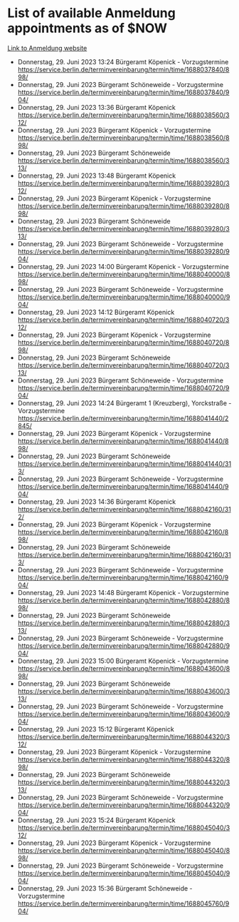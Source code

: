 # List of available Anmeldung appointments as of $NOW
[Link to Anmeldung website](https://service.berlin.de/terminvereinbarung/termin/tag.php?termin=1&anliegen[]=120686&dienstleisterlist=122210,122217,327316,122219,327312,122227,327314,122231,327346,122243,327348,122254,122252,329742,122260,329745,122262,329748,122271,327278,122273,327274,122277,327276,330436,122280,327294,122282,327290,122284,327292,122291,327270,122285,327266,122286,327264,122296,327268,150230,329760,122297,327286,122294,327284,122312,329763,122314,329775,122304,327330,122311,327334,122309,327332,317869,122281,327352,122279,329772,122283,122276,327324,122274,327326,122267,329766,122246,327318,122251,327320,122257,327322,122208,327298,122226,327300&herkunft=http%3A%2F%2Fservice.berlin.de%2Fdienstleistung%2F120686%2F)
- Donnerstag, 29. Juni 2023 13:24 Bürgeramt Köpenick - Vorzugstermine https://service.berlin.de/terminvereinbarung/termin/time/1688037840/898/
- Donnerstag, 29. Juni 2023  Bürgeramt Schöneweide - Vorzugstermine https://service.berlin.de/terminvereinbarung/termin/time/1688037840/904/
- Donnerstag, 29. Juni 2023 13:36 Bürgeramt Köpenick https://service.berlin.de/terminvereinbarung/termin/time/1688038560/312/
- Donnerstag, 29. Juni 2023  Bürgeramt Köpenick - Vorzugstermine https://service.berlin.de/terminvereinbarung/termin/time/1688038560/898/
- Donnerstag, 29. Juni 2023  Bürgeramt Schöneweide https://service.berlin.de/terminvereinbarung/termin/time/1688038560/313/
- Donnerstag, 29. Juni 2023 13:48 Bürgeramt Köpenick https://service.berlin.de/terminvereinbarung/termin/time/1688039280/312/
- Donnerstag, 29. Juni 2023  Bürgeramt Köpenick - Vorzugstermine https://service.berlin.de/terminvereinbarung/termin/time/1688039280/898/
- Donnerstag, 29. Juni 2023  Bürgeramt Schöneweide https://service.berlin.de/terminvereinbarung/termin/time/1688039280/313/
- Donnerstag, 29. Juni 2023  Bürgeramt Schöneweide - Vorzugstermine https://service.berlin.de/terminvereinbarung/termin/time/1688039280/904/
- Donnerstag, 29. Juni 2023 14:00 Bürgeramt Köpenick - Vorzugstermine https://service.berlin.de/terminvereinbarung/termin/time/1688040000/898/
- Donnerstag, 29. Juni 2023  Bürgeramt Schöneweide - Vorzugstermine https://service.berlin.de/terminvereinbarung/termin/time/1688040000/904/
- Donnerstag, 29. Juni 2023 14:12 Bürgeramt Köpenick https://service.berlin.de/terminvereinbarung/termin/time/1688040720/312/
- Donnerstag, 29. Juni 2023  Bürgeramt Köpenick - Vorzugstermine https://service.berlin.de/terminvereinbarung/termin/time/1688040720/898/
- Donnerstag, 29. Juni 2023  Bürgeramt Schöneweide https://service.berlin.de/terminvereinbarung/termin/time/1688040720/313/
- Donnerstag, 29. Juni 2023  Bürgeramt Schöneweide - Vorzugstermine https://service.berlin.de/terminvereinbarung/termin/time/1688040720/904/
- Donnerstag, 29. Juni 2023 14:24 Bürgeramt 1 (Kreuzberg), Yorckstraße - Vorzugstermine https://service.berlin.de/terminvereinbarung/termin/time/1688041440/2845/
- Donnerstag, 29. Juni 2023  Bürgeramt Köpenick - Vorzugstermine https://service.berlin.de/terminvereinbarung/termin/time/1688041440/898/
- Donnerstag, 29. Juni 2023  Bürgeramt Schöneweide https://service.berlin.de/terminvereinbarung/termin/time/1688041440/313/
- Donnerstag, 29. Juni 2023  Bürgeramt Schöneweide - Vorzugstermine https://service.berlin.de/terminvereinbarung/termin/time/1688041440/904/
- Donnerstag, 29. Juni 2023 14:36 Bürgeramt Köpenick https://service.berlin.de/terminvereinbarung/termin/time/1688042160/312/
- Donnerstag, 29. Juni 2023  Bürgeramt Köpenick - Vorzugstermine https://service.berlin.de/terminvereinbarung/termin/time/1688042160/898/
- Donnerstag, 29. Juni 2023  Bürgeramt Schöneweide https://service.berlin.de/terminvereinbarung/termin/time/1688042160/313/
- Donnerstag, 29. Juni 2023  Bürgeramt Schöneweide - Vorzugstermine https://service.berlin.de/terminvereinbarung/termin/time/1688042160/904/
- Donnerstag, 29. Juni 2023 14:48 Bürgeramt Köpenick - Vorzugstermine https://service.berlin.de/terminvereinbarung/termin/time/1688042880/898/
- Donnerstag, 29. Juni 2023  Bürgeramt Schöneweide https://service.berlin.de/terminvereinbarung/termin/time/1688042880/313/
- Donnerstag, 29. Juni 2023  Bürgeramt Schöneweide - Vorzugstermine https://service.berlin.de/terminvereinbarung/termin/time/1688042880/904/
- Donnerstag, 29. Juni 2023 15:00 Bürgeramt Köpenick - Vorzugstermine https://service.berlin.de/terminvereinbarung/termin/time/1688043600/898/
- Donnerstag, 29. Juni 2023  Bürgeramt Schöneweide https://service.berlin.de/terminvereinbarung/termin/time/1688043600/313/
- Donnerstag, 29. Juni 2023  Bürgeramt Schöneweide - Vorzugstermine https://service.berlin.de/terminvereinbarung/termin/time/1688043600/904/
- Donnerstag, 29. Juni 2023 15:12 Bürgeramt Köpenick https://service.berlin.de/terminvereinbarung/termin/time/1688044320/312/
- Donnerstag, 29. Juni 2023  Bürgeramt Köpenick - Vorzugstermine https://service.berlin.de/terminvereinbarung/termin/time/1688044320/898/
- Donnerstag, 29. Juni 2023  Bürgeramt Schöneweide https://service.berlin.de/terminvereinbarung/termin/time/1688044320/313/
- Donnerstag, 29. Juni 2023  Bürgeramt Schöneweide - Vorzugstermine https://service.berlin.de/terminvereinbarung/termin/time/1688044320/904/
- Donnerstag, 29. Juni 2023 15:24 Bürgeramt Köpenick https://service.berlin.de/terminvereinbarung/termin/time/1688045040/312/
- Donnerstag, 29. Juni 2023  Bürgeramt Köpenick - Vorzugstermine https://service.berlin.de/terminvereinbarung/termin/time/1688045040/898/
- Donnerstag, 29. Juni 2023  Bürgeramt Schöneweide - Vorzugstermine https://service.berlin.de/terminvereinbarung/termin/time/1688045040/904/
- Donnerstag, 29. Juni 2023 15:36 Bürgeramt Schöneweide - Vorzugstermine https://service.berlin.de/terminvereinbarung/termin/time/1688045760/904/
